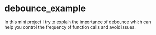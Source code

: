 # debounce_example
In this mini project I try to explain the importance of debounce which can help you control the frequency of function calls and avoid issues.
